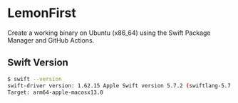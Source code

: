 # LemonFirst
Create a working binary on Ubuntu (x86_64) using the Swift Package Manager and GitHub Actions.  
  
## Swift Version

```sh
$ swift --version
swift-driver version: 1.62.15 Apple Swift version 5.7.2 (swiftlang-5.7.2.135.5 clang-1400.0.29.51)
Target: arm64-apple-macosx13.0
```
  
